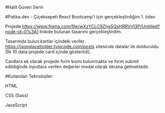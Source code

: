 #Halit Güven Serin

#Patika.dev - Çiçeksepeti React Bootcamp'i için gerçekleştirdiğim 1. ödev

Projede https://www.figma.com/file/wXzYCLC9ZhgSQsHRRVn13P/Untitled?node-id=0%3A1 linkide bulunan tasarımı gerçekleştirdim.

Tasarımda bulun kartlar içindeki veriler https://jsonplaceholder.typicode.com/posts sitesinde datalar ile dolduruldu. (İlk 10 data projede card içinde gösterildi).

Cardlara ek olarak projede form kısmı bulunmakta ve form submit edildiğinde inputlara verilen değerler modal olarak ekrana gelmektedir.


#Kullanılan Teknolojiler: 

HTML

CSS (Sass)

JavaScript
